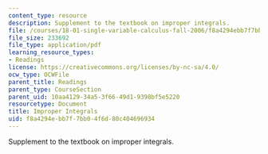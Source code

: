 ```yaml
---
content_type: resource
description: Supplement to the textbook on improper integrals.
file: /courses/18-01-single-variable-calculus-fall-2006/f8a4294ebb7f7bb04f6d80c404696934_int_imp_integrl.pdf
file_size: 233692
file_type: application/pdf
learning_resource_types:
- Readings
license: https://creativecommons.org/licenses/by-nc-sa/4.0/
ocw_type: OCWFile
parent_title: Readings
parent_type: CourseSection
parent_uid: 10aa4129-34a5-3f66-49d1-9398bf5e5220
resourcetype: Document
title: Improper Integrals
uid: f8a4294e-bb7f-7bb0-4f6d-80c404696934
---
```

Supplement to the textbook on improper integrals.